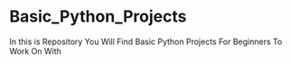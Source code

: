 # Basic_Python_Projects
In this is Repository You Will Find Basic Python Projects For Beginners To Work On With

